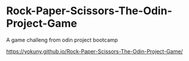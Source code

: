 # Rock-Paper-Scissors-The-Odin-Project-Game
 A game challeng from odin project bootcamp
 
 https://yokuny.github.io/Rock-Paper-Scissors-The-Odin-Project-Game/
